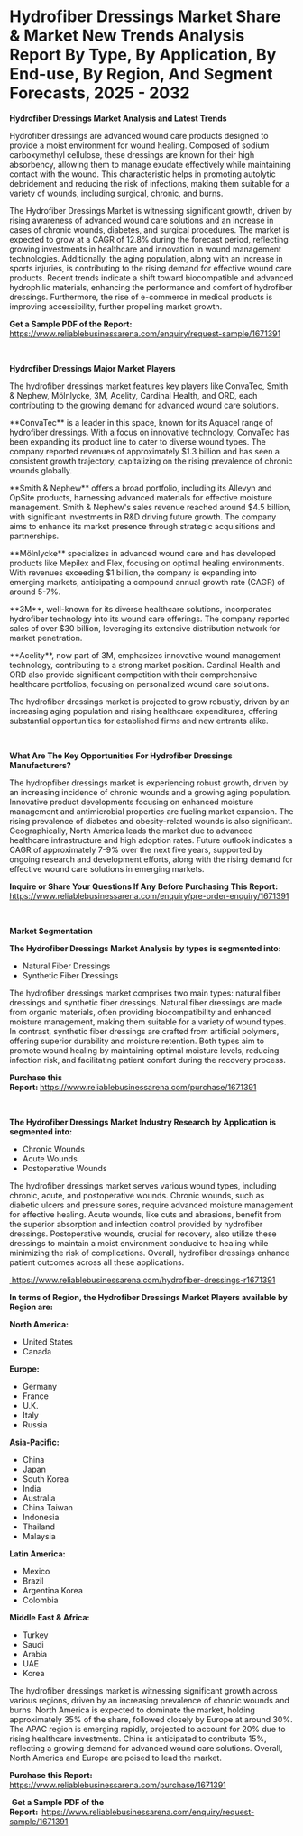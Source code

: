 <p><h1>Hydrofiber Dressings Market Share & Market New Trends Analysis Report By Type, By Application, By End-use, By Region, And Segment Forecasts, 2025 - 2032</h1></p><p><strong>Hydrofiber Dressings Market Analysis and Latest Trends</strong></p>
<p><p>Hydrofiber dressings are advanced wound care products designed to provide a moist environment for wound healing. Composed of sodium carboxymethyl cellulose, these dressings are known for their high absorbency, allowing them to manage exudate effectively while maintaining contact with the wound. This characteristic helps in promoting autolytic debridement and reducing the risk of infections, making them suitable for a variety of wounds, including surgical, chronic, and burns.</p><p>The Hydrofiber Dressings Market is witnessing significant growth, driven by rising awareness of advanced wound care solutions and an increase in cases of chronic wounds, diabetes, and surgical procedures. The market is expected to grow at a CAGR of 12.8% during the forecast period, reflecting growing investments in healthcare and innovation in wound management technologies. Additionally, the aging population, along with an increase in sports injuries, is contributing to the rising demand for effective wound care products. Recent trends indicate a shift toward biocompatible and advanced hydrophilic materials, enhancing the performance and comfort of hydrofiber dressings. Furthermore, the rise of e-commerce in medical products is improving accessibility, further propelling market growth.</p></p>
<p><strong>Get a Sample PDF of the Report:&nbsp;</strong> <a href="https://www.reliablebusinessarena.com/enquiry/request-sample/1671391?utm_campaign=3067&utm_medium=2&utm_source=Github&utm_content=ia&utm_term=19042025&utm_id=hydrofiber-dressings">https://www.reliablebusinessarena.com/enquiry/request-sample/1671391</a></p>
<p>&nbsp;</p>
<p><strong>Hydrofiber Dressings Major Market Players</strong></p>
<p><p>The hydrofiber dressings market features key players like ConvaTec, Smith & Nephew, Mölnlycke, 3M, Acelity, Cardinal Health, and ORD, each contributing to the growing demand for advanced wound care solutions. </p><p>**ConvaTec** is a leader in this space, known for its Aquacel range of hydrofiber dressings. With a focus on innovative technology, ConvaTec has been expanding its product line to cater to diverse wound types. The company reported revenues of approximately $1.3 billion and has seen a consistent growth trajectory, capitalizing on the rising prevalence of chronic wounds globally.</p><p>**Smith & Nephew** offers a broad portfolio, including its Allevyn and OpSite products, harnessing advanced materials for effective moisture management. Smith & Nephew's sales revenue reached around $4.5 billion, with significant investments in R&D driving future growth. The company aims to enhance its market presence through strategic acquisitions and partnerships.</p><p>**Mölnlycke** specializes in advanced wound care and has developed products like Mepilex and Flex, focusing on optimal healing environments. With revenues exceeding $1 billion, the company is expanding into emerging markets, anticipating a compound annual growth rate (CAGR) of around 5-7%.</p><p>**3M**, well-known for its diverse healthcare solutions, incorporates hydrofiber technology into its wound care offerings. The company reported sales of over $30 billion, leveraging its extensive distribution network for market penetration.</p><p>**Acelity**, now part of 3M, emphasizes innovative wound management technology, contributing to a strong market position. Cardinal Health and ORD also provide significant competition with their comprehensive healthcare portfolios, focusing on personalized wound care solutions.</p><p>The hydrofiber dressings market is projected to grow robustly, driven by an increasing aging population and rising healthcare expenditures, offering substantial opportunities for established firms and new entrants alike.</p></p>
<p>&nbsp;</p>
<p><strong>What Are The Key Opportunities For Hydrofiber Dressings Manufacturers?</strong></p>
<p><p>The hydropfiber dressings market is experiencing robust growth, driven by an increasing incidence of chronic wounds and a growing aging population. Innovative product developments focusing on enhanced moisture management and antimicrobial properties are fueling market expansion. The rising prevalence of diabetes and obesity-related wounds is also significant. Geographically, North America leads the market due to advanced healthcare infrastructure and high adoption rates. Future outlook indicates a CAGR of approximately 7-9% over the next five years, supported by ongoing research and development efforts, along with the rising demand for effective wound care solutions in emerging markets.</p></p>
<p><strong>Inquire or Share Your Questions If Any Before Purchasing This Report:</strong> <a href="https://www.reliablebusinessarena.com/enquiry/pre-order-enquiry/1671391?utm_campaign=3067&utm_medium=2&utm_source=Github&utm_content=ia&utm_term=19042025&utm_id=hydrofiber-dressings">https://www.reliablebusinessarena.com/enquiry/pre-order-enquiry/1671391</a></p>
<p>&nbsp;</p>
<p><strong>Market Segmentation</strong></p>
<p><strong>The Hydrofiber Dressings Market Analysis by types is segmented into:</strong></p>
<p><ul><li>Natural Fiber Dressings</li><li>Synthetic Fiber Dressings</li></ul></p>
<p><p>The hydrofiber dressings market comprises two main types: natural fiber dressings and synthetic fiber dressings. Natural fiber dressings are made from organic materials, often providing biocompatibility and enhanced moisture management, making them suitable for a variety of wound types. In contrast, synthetic fiber dressings are crafted from artificial polymers, offering superior durability and moisture retention. Both types aim to promote wound healing by maintaining optimal moisture levels, reducing infection risk, and facilitating patient comfort during the recovery process.</p></p>
<p><strong>Purchase this Report:&nbsp;</strong><a href="https://www.reliablebusinessarena.com/purchase/1671391?utm_campaign=3067&utm_medium=2&utm_source=Github&utm_content=ia&utm_term=19042025&utm_id=hydrofiber-dressings">https://www.reliablebusinessarena.com/purchase/1671391</a></p>
<p>&nbsp;</p>
<p><strong>The Hydrofiber Dressings Market Industry Research by Application is segmented into:</strong></p>
<p><ul><li>Chronic Wounds</li><li>Acute Wounds</li><li>Postoperative Wounds</li></ul></p>
<p><p>The hydrofiber dressings market serves various wound types, including chronic, acute, and postoperative wounds. Chronic wounds, such as diabetic ulcers and pressure sores, require advanced moisture management for effective healing. Acute wounds, like cuts and abrasions, benefit from the superior absorption and infection control provided by hydrofiber dressings. Postoperative wounds, crucial for recovery, also utilize these dressings to maintain a moist environment conducive to healing while minimizing the risk of complications. Overall, hydrofiber dressings enhance patient outcomes across all these applications.</p></p>
<p><a href="https://www.reliablebusinessarena.com/hydrofiber-dressings-r1671391?utm_campaign=3067&utm_medium=2&utm_source=Github&utm_content=ia&utm_term=19042025&utm_id=hydrofiber-dressings">&nbsp;https://www.reliablebusinessarena.com/hydrofiber-dressings-r1671391</a></p>
<p><strong>In terms of Region, the Hydrofiber Dressings Market Players available by Region are:</strong></p>
<p>
    <p> <strong> North America: </strong>
        <ul>
            <li>United States</li>
            <li>Canada</li>
        </ul>
        </p> 
    <p> <strong> Europe: </strong>
        <ul>
            <li>Germany</li>
            <li>France</li>
            <li>U.K.</li>
            <li>Italy</li>
            <li>Russia</li>
        </ul>
        </p> 
    <p> <strong> Asia-Pacific: </strong>
        <ul>
            <li>China</li>
            <li>Japan</li>
            <li>South Korea</li>
            <li>India</li>
            <li>Australia</li>
            <li>China Taiwan</li>
            <li>Indonesia</li>
            <li>Thailand</li>
            <li>Malaysia</li>
        </ul>
        </p> 
    <p> <strong> Latin America: </strong>
        <ul>
            <li>Mexico</li>
            <li>Brazil</li>
            <li>Argentina Korea</li>
            <li>Colombia</li>
        </ul>
        </p> 
    <p> <strong> Middle East & Africa: </strong>
        <ul>
            <li>Turkey</li>
            <li>Saudi</li>
            <li>Arabia</li>
            <li>UAE</li>
            <li>Korea</li>
        </ul>
    </p>
    </p>
<p><p>The hydrofiber dressings market is witnessing significant growth across various regions, driven by an increasing prevalence of chronic wounds and burns. North America is expected to dominate the market, holding approximately 35% of the share, followed closely by Europe at around 30%. The APAC region is emerging rapidly, projected to account for 20% due to rising healthcare investments. China is anticipated to contribute 15%, reflecting a growing demand for advanced wound care solutions. Overall, North America and Europe are poised to lead the market.</p></p>
<p><strong>Purchase this Report: </strong><a href="https://www.reliablebusinessarena.com/purchase/1671391?utm_campaign=3067&utm_medium=2&utm_source=Github&utm_content=ia&utm_term=19042025&utm_id=hydrofiber-dressings">https://www.reliablebusinessarena.com/purchase/1671391</a></p>
<p>&nbsp;<strong>Get a Sample PDF of the Report:&nbsp;&nbsp;</strong><a href="https://www.reliablebusinessarena.com/enquiry/request-sample/1671391?utm_campaign=3067&utm_medium=2&utm_source=Github&utm_content=ia&utm_term=19042025&utm_id=hydrofiber-dressings">https://www.reliablebusinessarena.com/enquiry/request-sample/1671391</a></p>
<p><strong></strong></p>
<p><p></p><p></p><p></p></p>